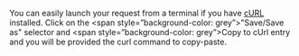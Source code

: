 You can easily launch your request from a terminal if you have <a href="https://curl.haxx.se/" target="_blank">cURL</a> installed. Click on the <span style=”background-color: grey”>"Save/Save as"</span> selector and <span style=”background-color: grey”><i class="fa fa-file-text"></i>Copy to cUrl</span> entry and you will be provided the curl command to copy-paste.
